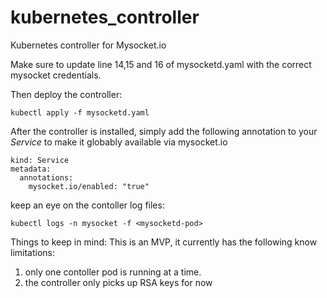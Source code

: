 # kubernetes_controller
Kubernetes controller for Mysocket.io

Make sure to update line 14,15 and 16 of mysocketd.yaml with the correct mysocket credentials. 

Then deploy the controller:

```kubectl apply -f mysocketd.yaml```

After the controller is installed, simply add the following annotation to your _Service_ to make it globably available via mysocket.io
```
kind: Service
metadata:
  annotations:
    mysocket.io/enabled: "true"
```

keep an eye on the contoller log files:

```kubectl logs -n mysocket -f <mysocketd-pod>```

Things to keep in mind:
This is an MVP, it currently has the following know limitations:

1) only one contoller pod is running at a time. 
2) the controller only picks up RSA keys for now
